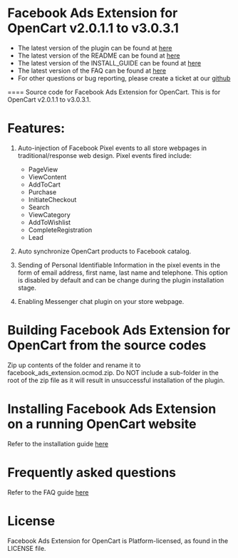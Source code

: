 Facebook Ads Extension for OpenCart v2.0.1.1 to v3.0.3.1
====
- The latest version of the plugin can be found at [here](https://github.com/facebookincubator/Facebook-For-OpenCart/releases/latest)
- The latest version of the README can be found at [here](https://github.com/facebookincubator/Facebook-For-OpenCart/blob/master/README.md)
- The latest version of the INSTALL_GUIDE can be found at [here](https://github.com/facebookincubator/Facebook-For-OpenCart/blob/master/INSTALL_GUIDE.md)
- The latest version of the FAQ can be found at [here](https://github.com/facebookincubator/Facebook-For-OpenCart/blob/master/FAQ.md)
- For other questions or bug reporting, please create a ticket at our [github](https://github.com/facebookincubator/Facebook-For-OpenCart/issues)

====
Source code for Facebook Ads Extension for OpenCart. This is for
OpenCart v2.0.1.1 to v3.0.3.1.

# Features:
1. Auto-injection of Facebook Pixel events to all store webpages in
   traditional/response web design. Pixel events fired include:
   - PageView
   - ViewContent
   - AddToCart
   - Purchase
   - InitiateCheckout
   - Search
   - ViewCategory
   - AddToWishlist
   - CompleteRegistration
   - Lead

2. Auto synchronize OpenCart products to Facebook catalog.

3. Sending of Personal Identifiable Information in the pixel events in the form of email address, first name, last name and telephone. This option is disabled by default and can be change during the plugin installation stage.

4. Enabling Messenger chat plugin on your store webpage.

# Building Facebook Ads Extension for OpenCart from the source codes
Zip up contents of the folder and rename it to facebook_ads_extension.ocmod.zip. Do NOT include a sub-folder in the root of the zip file as it will result in unsuccessful installation of the plugin.

# Installing Facebook Ads Extension on a running OpenCart website
Refer to the installation guide [here](https://github.com/facebookincubator/Facebook-For-OpenCart/blob/master/INSTALL_GUIDE.md)

# Frequently asked questions
Refer to the FAQ guide [here](https://github.com/facebookincubator/Facebook-For-OpenCart/blob/master/FAQ.md)

# License
Facebook Ads Extension for OpenCart is Platform-licensed, as found in the LICENSE file.
